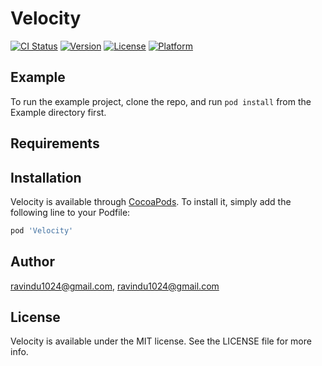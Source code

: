 # Velocity

[![CI Status](https://img.shields.io/travis/ravindu1024@gmail.com/Velocity.svg?style=flat)](https://travis-ci.org/ravindu1024@gmail.com/Velocity)
[![Version](https://img.shields.io/cocoapods/v/Velocity.svg?style=flat)](https://cocoapods.org/pods/Velocity)
[![License](https://img.shields.io/cocoapods/l/Velocity.svg?style=flat)](https://cocoapods.org/pods/Velocity)
[![Platform](https://img.shields.io/cocoapods/p/Velocity.svg?style=flat)](https://cocoapods.org/pods/Velocity)

## Example

To run the example project, clone the repo, and run `pod install` from the Example directory first.

## Requirements

## Installation

Velocity is available through [CocoaPods](https://cocoapods.org). To install
it, simply add the following line to your Podfile:

```ruby
pod 'Velocity'
```

## Author

ravindu1024@gmail.com, ravindu1024@gmail.com

## License

Velocity is available under the MIT license. See the LICENSE file for more info.
